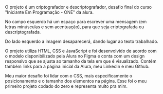 O projeto é um criptografador e descriptografador, desafio final do curso "Iniciante Em Programação - ONE" da alura.

No campo esquerdo há um espaço para escrever uma mensagem (em letras minúsculas e sem acentuação), para que seja criptografada ou descriptografada.

Do lado esquerdo a imagem desaparecerá, dando lugar ao texto trabalhado.

O projeto utiliza HTML, CSS e JavaScript e foi desenvolvido de acordo com o modelo disponibilizado pela Alura no Figma e conta com um design responsivo que se ajusta ao tamanho da tela em que é visualizado. Contém também links para a página inicial da Alura, meu Linkedin e meu Github.

Meu maior desafio foi lidar com o CSS, mais especificamente o posicionamento e o tamanho dos elementos na página. Esse foi o meu primeiro projeto codado do zero e representa muito pra mim.
